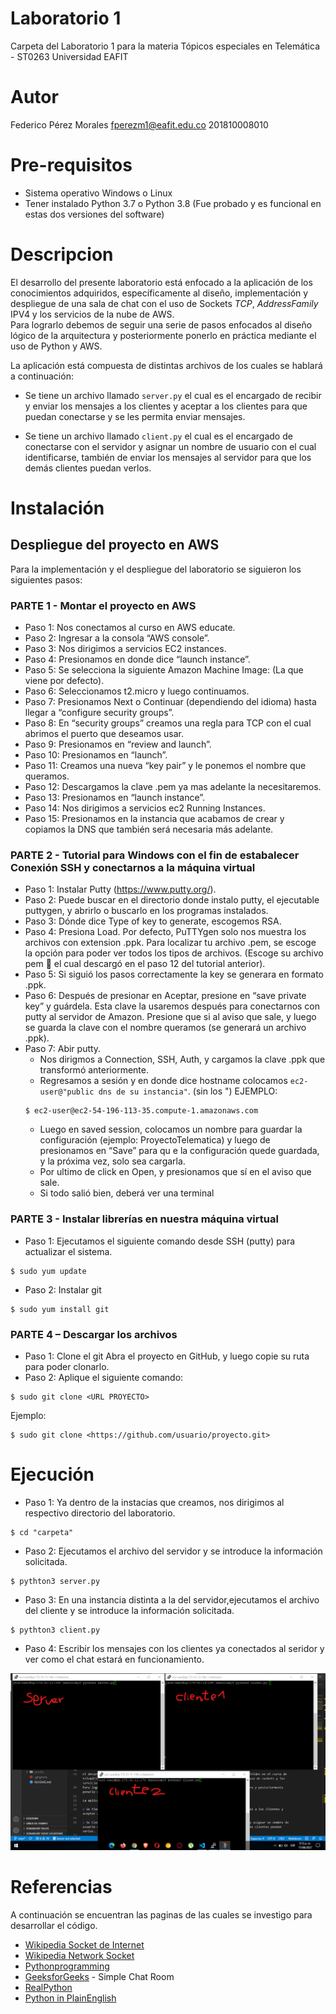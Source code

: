 # Laboratorio 1

Carpeta del Laboratorio 1 para la materia Tópicos especiales en Telemática - ST0263
Universidad EAFIT

# Autor

Federico Pérez Morales
fperezm1@eafit.edu.co
201810008010

# Pre-requisitos

+ Sistema operativo Windows o Linux
+ Tener instalado Python 3.7 o Python 3.8 (Fue probado y es funcional en estas dos versiones del software)

# Descripcion

El desarrollo del presente laboratorio está enfocado a la aplicación de los conocimientos adquiridos, específicamente al diseño, implementación y despliegue de una sala de chat con el uso de Sockets *TCP*, *AddressFamily* IPV4 y los servicios de la nube de AWS.  
Para lograrlo debemos de seguir una serie de pasos enfocados al diseño lógico de la arquitectura y posteriormente ponerlo en práctica mediante el uso de Python y AWS.

La aplicación está compuesta de distintas archivos de los cuales se hablará a continuación: 

+ Se tiene un archivo llamado ``` server.py ``` el cual es el encargado de recibir y enviar los mensajes a los clientes y aceptar a los clientes para que puedan conectarse y se les permita enviar mensajes.

+ Se tiene un archivo llamado ``` client.py ``` el cual es el encargado de conectarse con el servidor y asignar un nombre de usuario con el cual identificarse, también de enviar los mensajes al servidor para que los demás clientes puedan verlos.


# Instalación

## Despliegue del proyecto en AWS

Para la implementación y el despliegue del laboratorio se siguieron los siguientes pasos:

### PARTE 1 - Montar el proyecto en AWS

+ Paso 1: Nos conectamos al curso en AWS educate.
+ Paso 2: Ingresar a la consola “AWS console”.
+ Paso 3: Nos dirigimos a servicios EC2 instances.
+ Paso 4: Presionamos en donde dice “launch instance”.
+ Paso 5: Se selecciona la siguiente Amazon Machine Image: (La que viene por defecto).
+ Paso 6: Seleccionamos t2.micro y luego continuamos.
+ Paso 7: Presionamos Next o Continuar (dependiendo del idioma) hasta llegar a “configure security groups”.
+ Paso 8: En “security groups” creamos una regla para TCP con el cual abrimos el puerto que deseamos usar.
+ Paso 9: Presionamos en “review and launch”.
+ Paso 10: Presionamos en “launch”.
+ Paso 11: Creamos una nueva “key pair” y le ponemos el nombre que queramos.
+ Paso 12: Descargamos la clave .pem ya mas adelante la necesitaremos.
+ Paso 13: Presionamos en “launch instance”.
+ Paso 14: Nos dirigimos a servicios ec2 Running Instances.
+ Paso 15: Presionamos en la instancia que acabamos de crear y copiamos la DNS que también será necesaria más adelante.

### PARTE 2 - Tutorial para Windows con el fin de estabalecer Conexión SSH y conectarnos a la máquina virtual

+ Paso 1: Instalar Putty (<https://www.putty.org/>).
+ Paso 2: Puede buscar en el directorio donde instalo putty, el ejecutable puttygen, y abrirlo o buscarlo en los programas instalados.
+ Paso 3: Dónde dice Type of key to generate, escogemos RSA.
+ Paso 4: Presiona Load. Por defecto, PuTTYgen solo nos muestra los archivos con extension .ppk. Para localizar tu archivo .pem, se escoge la opción para poder ver todos los tipos de archivos. (Escoge su archivo pem   el cual descargó en el paso 12 del tutorial anterior).
+ Paso 5: Si siguió los pasos correctamente la key se generara en formato .ppk.
+ Paso 6: Después de presionar en Aceptar, presione en “save private key” y guárdela. Esta clave la usaremos después para conectarnos con putty al servidor de Amazon. Presione que si al aviso que sale, y luego se guarda la clave con el nombre queramos (se generará un archivo .ppk).
+ Paso 7: Abir putty.
    + Nos dirigmos a Connection, SSH, Auth, y cargamos la clave .ppk que transformó anteriormente.
    + Regresamos a sesión y en donde dice hostname colocamos ``` ec2-user@"public dns de su instancia" ```. (sin los ")
    EJEMPLO:
    ```
    $ ec2-user@ec2-54-196-113-35.compute-1.amazonaws.com
    ```
    + Luego en saved session, colocamos un nombre para guardar la configuración (ejemplo: ProyectoTelematica) y luego de presionamos en “Save” para qu e la configuración quede guardada, y la próxima vez, solo sea cargarla.
    + Por ultimo de click en Open, y presionamos que sí en el aviso que sale.
    + Si todo salió bien, deberá ver una terminal

### PARTE 3 - Instalar librerías en nuestra máquina virtual

+ Paso 1: Ejecutamos el siguiente comando desde SSH (putty) para actualizar el sistema.
```
$ sudo yum update
```
+ Paso 2: Instalar git
```
$ sudo yum install git
```

### PARTE 4 – Descargar los archivos

+ Paso 1: Clone el git
Abra el proyecto en GitHub, y luego copie su ruta para poder clonarlo.
+ Paso 2: Aplique el siguiente comando:
```
$ sudo git clone <URL PROYECTO>
```
Ejemplo:
```
$ sudo git clone <https://github.com/usuario/proyecto.git>
```

# Ejecución

+ Paso 1: Ya dentro de la instacias que creamos, nos dirigimos al respectivo directorio del laboratorio.
```
$ cd "carpeta"
```
+ Paso 2: Ejecutamos el archivo del servidor y se introduce la información solicitada.
```
$ pythton3 server.py
```
+ Paso 3: En una instancia distinta a la del servidor,ejecutamos el archivo del cliente y se introduce la información solicitada.
```
$ pythton3 client.py
```
+ Paso 4: Escribir los mensajes con los clientes ya conectados al seridor y ver como el chat estará en funcionamiento.

![Funcionamiento](https://github.com/fedexperez/st0263fperezm1/blob/main/Laboratorio1/fperezm1chat.jpg?raw=true)

# Referencias
A continuación se encuentran las paginas de las cuales se investigo para desarrollar el código.

+ [Wikipedia Socket de Internet](https://es.wikipedia.org/wiki/Socket_de_Internet)
+ [Wikipedia Network Socket](https://en.wikipedia.org/wiki/Network_socket)
+ [Pythonprogramming](https://pythonprogramming.net/sockets-tutorial-python-3/)
+ [GeeksforGeeks](https://www.geeksforgeeks.org/simple-chat-room-using-python/) - Simple Chat Room
+ [RealPython](https://realpython.com/python-sockets/#application-client-and-server)
+ [Python in PlainEnglish](https://python.plainenglish.io/build-a-chatroom-app-with-python-458fc435025a)
